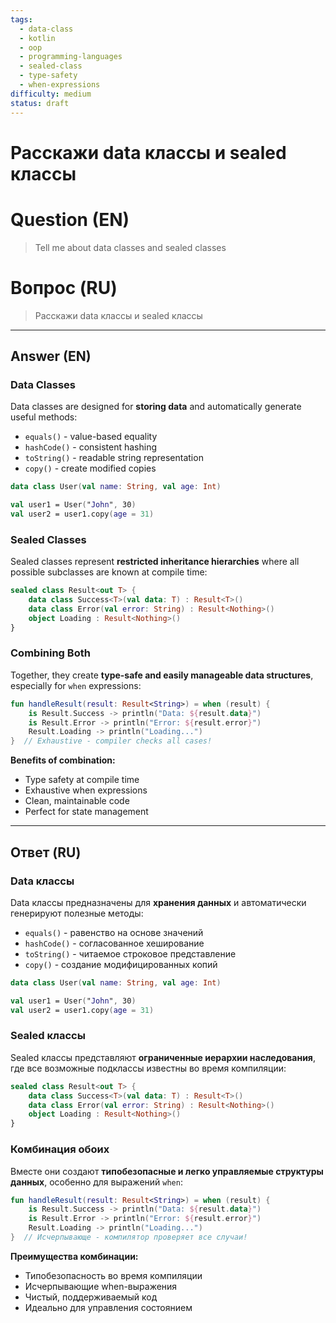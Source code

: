 ```yaml
---
tags:
  - data-class
  - kotlin
  - oop
  - programming-languages
  - sealed-class
  - type-safety
  - when-expressions
difficulty: medium
status: draft
---
```


# Расскажи data классы и sealed классы

# Question (EN)
> Tell me about data classes and sealed classes

# Вопрос (RU)
> Расскажи data классы и sealed классы

---

## Answer (EN)

### Data Classes

Data classes are designed for **storing data** and automatically generate useful methods:
- `equals()` - value-based equality
- `hashCode()` - consistent hashing
- `toString()` - readable string representation
- `copy()` - create modified copies

```kotlin
data class User(val name: String, val age: Int)

val user1 = User("John", 30)
val user2 = user1.copy(age = 31)
```

### Sealed Classes

Sealed classes represent **restricted inheritance hierarchies** where all possible subclasses are known at compile time:

```kotlin
sealed class Result<out T> {
    data class Success<T>(val data: T) : Result<T>()
    data class Error(val error: String) : Result<Nothing>()
    object Loading : Result<Nothing>()
}
```

### Combining Both

Together, they create **type-safe and easily manageable data structures**, especially for `when` expressions:

```kotlin
fun handleResult(result: Result<String>) = when (result) {
    is Result.Success -> println("Data: ${result.data}")
    is Result.Error -> println("Error: ${result.error}")
    Result.Loading -> println("Loading...")
}  // Exhaustive - compiler checks all cases!
```

**Benefits of combination:**
- Type safety at compile time
- Exhaustive when expressions
- Clean, maintainable code
- Perfect for state management

---

## Ответ (RU)

### Data классы

Data классы предназначены для **хранения данных** и автоматически генерируют полезные методы:
- `equals()` - равенство на основе значений
- `hashCode()` - согласованное хеширование
- `toString()` - читаемое строковое представление
- `copy()` - создание модифицированных копий

```kotlin
data class User(val name: String, val age: Int)

val user1 = User("John", 30)
val user2 = user1.copy(age = 31)
```

### Sealed классы

Sealed классы представляют **ограниченные иерархии наследования**, где все возможные подклассы известны во время компиляции:

```kotlin
sealed class Result<out T> {
    data class Success<T>(val data: T) : Result<T>()
    data class Error(val error: String) : Result<Nothing>()
    object Loading : Result<Nothing>()
}
```

### Комбинация обоих

Вместе они создают **типобезопасные и легко управляемые структуры данных**, особенно для выражений `when`:

```kotlin
fun handleResult(result: Result<String>) = when (result) {
    is Result.Success -> println("Data: ${result.data}")
    is Result.Error -> println("Error: ${result.error}")
    Result.Loading -> println("Loading...")
}  // Исчерпывающе - компилятор проверяет все случаи!
```

**Преимущества комбинации:**
- Типобезопасность во время компиляции
- Исчерпывающие when-выражения
- Чистый, поддерживаемый код
- Идеально для управления состоянием

